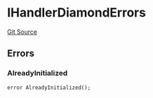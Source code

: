 # IHandlerDiamondErrors
[Git Source](https://github.com/thrackle-io/tron/blob/4b8e6b6f1f58764b58a041110acc182dd905d211/src/common/IErrors.sol)


## Errors
### AlreadyInitialized

```solidity
error AlreadyInitialized();
```

